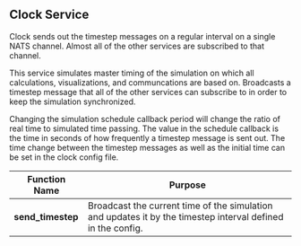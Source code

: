 ## Clock Service
Clock sends out the timestep messages on a regular interval on a single NATS channel. Almost all of the other services are subscribed to that channel.

This service simulates master timing of the simulation on which all calculations, visualizations, and communcations are based on. Broadcasts a timestep message that all of the other services can subscribe to in order to keep the simulation synchronized.

Changing the simulation schedule callback period will change the ratio of real time to simulated time passing. The value in the schedule callback is the time in seconds of how frequently a timestep message is sent out. The time change between the timestep messages as well as the initial time can be set in the clock config file.

| **Function Name** | Purpose                                                                                                     |
|-------------------|-------------------------------------------------------------------------------------------------------------|
| **send_timestep** | Broadcast the current time of the simulation and updates it by the timestep interval defined in the config. |
